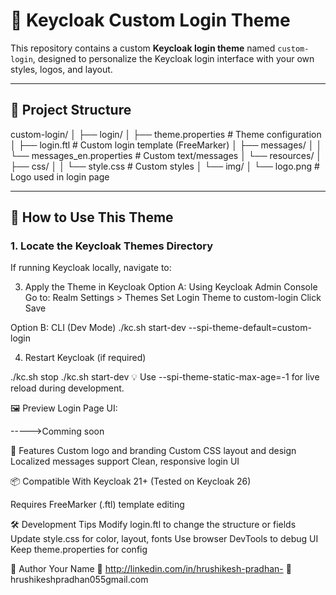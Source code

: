 # 🔐 Keycloak Custom Login Theme

This repository contains a custom **Keycloak login theme** named `custom-login`, designed to personalize the Keycloak login interface with your own styles, logos, and layout.

---

## 📁 Project Structure

custom-login/
│
├── login/
│ ├── theme.properties # Theme configuration
│ ├── login.ftl # Custom login template (FreeMarker)
│ ├── messages/
│ │ └── messages_en.properties # Custom text/messages
│ └── resources/
│ ├── css/
│ │ └── style.css # Custom styles
│ └── img/
│ └── logo.png # Logo used in login page


---

## 🚀 How to Use This Theme

### 1. Locate the Keycloak Themes Directory

If running Keycloak locally, navigate to:

3. Apply the Theme in Keycloak
Option A: Using Keycloak Admin Console
Go to: Realm Settings > Themes
Set Login Theme to custom-login
Click Save

Option B: CLI (Dev Mode)
./kc.sh start-dev --spi-theme-default=custom-login

4. Restart Keycloak (if required)

./kc.sh stop
./kc.sh start-dev
💡 Use --spi-theme-static-max-age=-1 for live reload during development.

🖼 Preview
Login Page UI:

----->Comming soon

🎨 Features
Custom logo and branding
Custom CSS layout and design
Localized messages support
Clean, responsive login UI

📦 Compatible With
Keycloak 21+ (Tested on Keycloak 26)

Requires FreeMarker (.ftl) template editing

🛠 Development Tips
Modify login.ftl to change the structure or fields
Update style.css for color, layout, fonts
Use browser DevTools to debug UI
Keep theme.properties for config



👤 Author
Your Name
🔗 http://linkedin.com/in/hrushikesh-pradhan-
📧 hrushikeshpradhan055gmail.com


